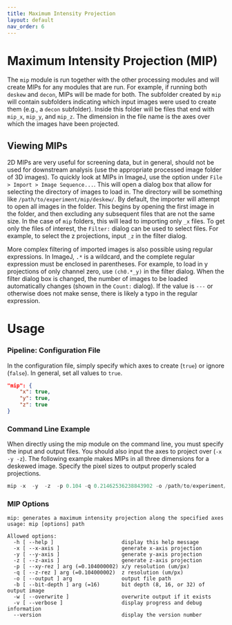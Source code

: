```yaml
---
title: Maximum Intensity Projection
layout: default
nav_order: 6
---
```


# Maximum Intensity Projection (MIP)

The `mip` module is run together with the other processing modules and will create MIPs for any modules that are run. For example, if running both `deskew` and `decon`, MIPs will be made for both. The subfolder created by `mip` will contain subfolders indicating which input images were used to create them (e.g., a `decon` subfolder). Inside this folder will be files that end with `mip_x`, `mip_y`, and `mip_z`. The dimension in the file name is the axes over which the images have been projected.

## Viewing MIPs

2D MIPs are very useful for screening data, but in general, should not be used for downstream analysis (use the appropriate processed image folder of 3D images). To quickly look at MIPs in ImageJ, use the option under `File > Import > Image Sequence...`. This will open a dialog box that allow for selecting the directory of images to load in. The directory will be something like `/path/to/experiment/mip/deskew/`. By default, the importer will attempt to open all images in the folder. This begins by opening the first image in the folder, and then excluding any subsequent files that are not the same size. In the case of `mip` folders, this will lead to importing only `_x` files. To get only the files of interest, the `Filter:` dialog can be used to select files. For example, to select the z projections, input `_z` in the filter dialog.

More complex filtering of imported images is also possible using regular expressions. In ImageJ, `.*` is a wildcard, and the complete regular expression must be enclosed in parentheses. For example, to load in y projections of only channel zero, use `(ch0.*_y)` in the filter dialog. When the filter dialog box is changed, the number of images to be loaded automatically changes (shown in the `Count:` dialog). If the value is `---` or otherwise does not make sense, there is likely a typo in the regular expression.


# Usage

### Pipeline: Configuration File
In the configuration file, simply specify which axes to create (`true`) or ignore (`false`). In general, set all values to `true`.

```json
"mip": {
    "x": true,
    "y": true,
    "z": true
}
```

### Command Line Example
When directly using the mip module on the command line, you must specify the input and output files. You should also input the axes to project over (`-x -y -z`). The following example makes MIPs in all three dimensions for a deskewed image. Specify the pixel sizes to output properly scaled projections.
```c
mip -x  -y  -z  -p 0.104 -q 0.21462536238843902 -o /path/to/experiment/mip/deskew/scan_Cam1_ch0_tile0_t0000_deskew_mip.tif /path/to/experiment/deskew/scan_Cam1_ch0_tile0_t0000_deskew.tif
```

### MIP Options

```text
mip: generates a maximum intensity projection along the specified axes
usage: mip [options] path

Allowed options:
  -h [ --help ]                      display this help message
  -x [ --x-axis ]                    generate x-axis projection
  -y [ --y-axis ]                    generate y-axis projection
  -z [ --z-axis ]                    generate z-axis projection
  -p [ --xy-rez ] arg (=0.104000002) x/y resolution (um/px)
  -q [ --z-rez ] arg (=0.104000002)  z resolution (um/px)
  -o [ --output ] arg                output file path
  -b [ --bit-depth ] arg (=16)       bit depth (8, 16, or 32) of output image
  -w [ --overwrite ]                 overwrite output if it exists
  -v [ --verbose ]                   display progress and debug information
  --version                          display the version number
```

